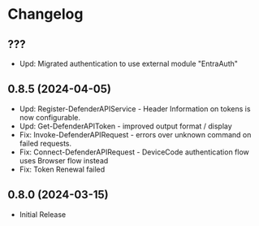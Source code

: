 ﻿# Changelog

## ???

+ Upd: Migrated authentication to use external module "EntraAuth"

## 0.8.5 (2024-04-05)

+ Upd: Register-DefenderAPIService - Header Information on tokens is now configurable.
+ Upd: Get-DefenderAPIToken - improved output format / display
+ Fix: Invoke-DefenderAPIRequest - errors over unknown command on failed requests.
+ Fix: Connect-DefenderAPIRequest - DeviceCode authentication flow uses Browser flow instead
+ Fix: Token Renewal failed

## 0.8.0 (2024-03-15)

+ Initial Release
